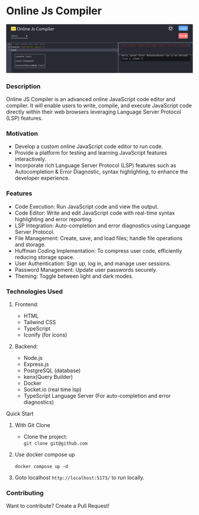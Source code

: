 # Online Js Compiler

![alt text](/frontend/public/images/readme.png)

### Description

Online JS Compiler is  an advanced online JavaScript code editor and compiler. It will enable users to write, compile, and execute JavaScript code directly within their web browsers leveraging Language Server Protocol (LSP) features.

### Motivation

- Develop a custom online JavaScript code editor to run code.
- Provide a platform for testing and learning JavaScript features interactively.
- Incorporate rich Language Server Protocol (LSP) features such as Autocompletion & Error Diagnostic, syntax highlighting, to enhance the developer experience.

### Features

- Code Execution: Run JavaScript code and view the output.
- Code Editor: Write and edit JavaScript code with real-time syntax highlighting and error reporting.
- LSP Integration: Auto-completion and error diagnostics using Language Server Protocol.
- File Management: Create, save, and load files; handle file operations and storage.
- Huffman Coding Implementation: To compress user code, efficiently reducing storage space.
- User Authentication: Sign up, log in, and manage user sessions.
- Password Management: Update user passwords securely.
- Theming: Toggle between light and dark modes.

### Technologies Used

1. Frontend:

   - HTML
   - Tailwind CSS
   - TypeScript
   - Iconify (for icons)

2. Backend:
   - Node.js
   - Express.js
   - PostgreSQL (database)
   - kenx(Query Builder)
   - Docker
   - Socket.io (real time lsp)
   - TypeScript Language Server (For auto-completion and error diagnostics)

Quick Start

1. With Git Clone

   - Clone the project:\
     `git clone git@github.com`

2. Use docker compose up

   `docker compose up -d`

3. Goto localhost `http://localhost:5173/` to run locally.

### Contributing

Want to contribute? Create a Pull Request!

